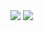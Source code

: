 <img src="https://github-readme-stats.vercel.app/api/top-langs/?username=ask0ldd&layout=compact">
<img src="https://github-readme-stats.vercel.app/api?username=ask0ldd&show_icons=true&hide_border=false&line_height=20&title_color=2d5ded&show_owner=trues">
